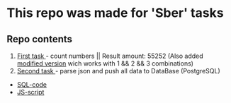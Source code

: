 # This repo was made for 'Sber' tasks


## Repo contents
1. [First task ](https://github.com/Stoppery/sber_tasks/blob/master/first_task.js)- count numbers 				||       Result amount: 55252 (Also added [modified version](https://github.com/Stoppery/sber_tasks/blob/master/first_task_v2.js) wich works with 1 && 2 && 3 combinations)
2. [Second task ](https://github.com/Stoppery/sber_tasks/tree/master/second_task)- parse json and push all data to DataBase (PostgreSQL)
- [SQL-code](https://github.com/Stoppery/sber_tasks/blob/master/second_task/SQL_second_task.sql) 
- [JS-script](https://github.com/Stoppery/sber_tasks/blob/master/second_task/second_task.js)